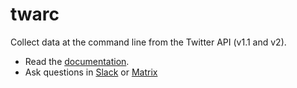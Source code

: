 # twarc

Collect data at the command line from the Twitter API (v1.1 and v2).

* Read the [documentation](https://readthedocs.org/project/twarc-project).
* Ask questions in [Slack](https://bit.ly/docnow-slack) or [Matrix](https://matrix.to/#/#docnow:matrix.org?via=matrix.org&via=petrichor.me&via=converser.eu)
